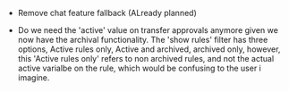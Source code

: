 - Remove chat feature fallback (ALready planned)

- Do we need the 'active' value on transfer approvals anymore given we now have the archival functionality. The 'show rules' filter has three options, Active rules only, Active and archived, archived only, however, this 'Active rules only' refers to non archived rules, and not the actual active varialbe on the rule, which would be confusing to the user i imagine. 
